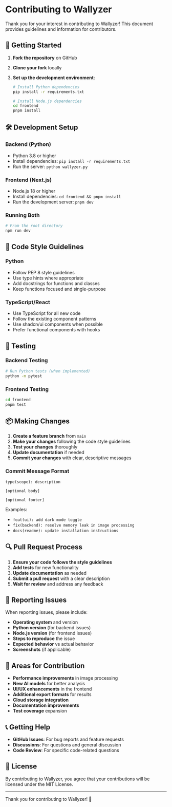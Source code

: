 # Contributing to Wallyzer

Thank you for your interest in contributing to Wallyzer! This document provides guidelines and information for contributors.

## 🚀 Getting Started

1. **Fork the repository** on GitHub
2. **Clone your fork** locally
3. **Set up the development environment**:

   ```bash
   # Install Python dependencies
   pip install -r requirements.txt

   # Install Node.js dependencies
   cd frontend
   pnpm install
   ```

## 🛠️ Development Setup

### Backend (Python)

- Python 3.8 or higher
- Install dependencies: `pip install -r requirements.txt`
- Run the server: `python wallyzer.py`

### Frontend (Next.js)

- Node.js 18 or higher
- Install dependencies: `cd frontend && pnpm install`
- Run the development server: `pnpm dev`

### Running Both

```bash
# From the root directory
npm run dev
```

## 📝 Code Style Guidelines

### Python

- Follow PEP 8 style guidelines
- Use type hints where appropriate
- Add docstrings for functions and classes
- Keep functions focused and single-purpose

### TypeScript/React

- Use TypeScript for all new code
- Follow the existing component patterns
- Use shadcn/ui components when possible
- Prefer functional components with hooks

## 🧪 Testing

### Backend Testing

```bash
# Run Python tests (when implemented)
python -m pytest
```

### Frontend Testing

```bash
cd frontend
pnpm test
```

## 📦 Making Changes

1. **Create a feature branch** from `main`
2. **Make your changes** following the code style guidelines
3. **Test your changes** thoroughly
4. **Update documentation** if needed
5. **Commit your changes** with clear, descriptive messages

### Commit Message Format

```
type(scope): description

[optional body]

[optional footer]
```

Examples:

- `feat(ui): add dark mode toggle`
- `fix(backend): resolve memory leak in image processing`
- `docs(readme): update installation instructions`

## 🔍 Pull Request Process

1. **Ensure your code follows the style guidelines**
2. **Add tests** for new functionality
3. **Update documentation** as needed
4. **Submit a pull request** with a clear description
5. **Wait for review** and address any feedback

## 🐛 Reporting Issues

When reporting issues, please include:

- **Operating system** and version
- **Python version** (for backend issues)
- **Node.js version** (for frontend issues)
- **Steps to reproduce** the issue
- **Expected behavior** vs actual behavior
- **Screenshots** (if applicable)

## 🎯 Areas for Contribution

- **Performance improvements** in image processing
- **New AI models** for better analysis
- **UI/UX enhancements** in the frontend
- **Additional export formats** for results
- **Cloud storage integration**
- **Documentation improvements**
- **Test coverage** expansion

## 📞 Getting Help

- **GitHub Issues**: For bug reports and feature requests
- **Discussions**: For questions and general discussion
- **Code Review**: For specific code-related questions

## 📄 License

By contributing to Wallyzer, you agree that your contributions will be licensed under the MIT License.

---

Thank you for contributing to Wallyzer! 🎨
